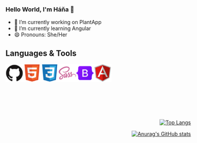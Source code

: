### Hello World, I'm Háňa 👋

- 🔭 I’m currently working on PlantApp
- 🌱 I’m currently learning Angular
- 😄 Pronouns: She/Her

## Languages & Tools
<img src="https://github.com/devicons/devicon/blob/master/icons/github/github-original.svg" alt="github" align="left" width="48" >
<img src="https://github.com/devicons/devicon/blob/master/icons/html5/html5-original.svg" alt="html" align="left" width="48" >
<img src="https://github.com/devicons/devicon/blob/master/icons/css3/css3-original.svg" alt="css" align="left" width="48" >
<img src="https://github.com/devicons/devicon/blob/master/icons/sass/sass-original.svg" alt="scss" align="left" width="48" >
<img src="https://github.com/devicons/devicon/blob/master/icons/bootstrap/bootstrap-original.svg" alt="bootstrap" align="left" width="48" >
<img src="https://github.com/devicons/devicon/blob/master/icons/angularjs/angularjs-original.svg" alt="angular" align="left" width="48" >

<br />
<br />
<br />
<br />
<br />

<img align="left" class="aligncenter size-full wp-image-16149 entered lazyloaded" src="https://i.graphicmama.com/blog/wp-content/uploads/2016/12/06093226/chapter1_800x600.gif" alt="" width="500"  data-jpibfi-post-excerpt="" data-jpibfi-post-url="https://graphicmama.com/blog/super-fun-illustrated-gifs-dribbble/" data-jpibfi-post-title="55 Super Fun Illustrated GIFs on Dribbble" data-jpibfi-src="https://i.graphicmama.com/blog/wp-content/uploads/2016/12/06093226/chapter1_800x600.gif" data-lazy-src="https://i.graphicmama.com/blog/wp-content/uploads/2016/12/06093226/chapter1_800x600.gif" data-ll-status="loaded">

<br />
<br />
<br />

<div align="right">
  
   [![Top Langs](https://github-readme-stats.vercel.app/api/top-langs/?username=violinie&theme=default&layout=compact)](https://github.com/violinie/github-readme-stats)
  
  [![Anurag's GitHub stats](https://github-readme-stats.vercel.app/api?username=violinie&theme=default&show_icons=true)](https://github.com/anuraghazra/github-readme-stats)

</div>
  
  <div>
<!--
**violinie/violinie** is a ✨ _special_ ✨ repository because its `README.md` (this file) appears on your GitHub profile.

Here are some ideas to get you started:

- 🔭 I’m currently working on PlantApp
- 🌱 I’m currently learning Angular
- 👯 I’m looking to collaborate on ...
- 🤔 I’m looking for help with ...
- 💬 Ask me about ...
- 📫 How to reach me: ...
- 😄 Pronouns: ...
- ⚡ Fun fact: ...

![visitors](https://visitor-badge.glitch.me/badge?page_id=page.id&left_color=gray&right_color=Teal)
![angular](https://github.com/devicons/devicon/blob/master/icons/angularjs/angularjs-original.svg)
<img class="aligncenter size-full wp-image-16121 entered lazyloaded" src="https://i.graphicmama.com/blog/wp-content/uploads/2016/12/06091448/pongchallenge-jakebartlett.gif" alt="" width="800" height="600" data-jpibfi-post-excerpt="" data-jpibfi-post-url="https://graphicmama.com/blog/super-fun-illustrated-gifs-dribbble/" data-jpibfi-post-title="55 Super Fun Illustrated GIFs on Dribbble" data-jpibfi-src="https://i.graphicmama.com/blog/wp-content/uploads/2016/12/06091448/pongchallenge-jakebartlett.gif" data-lazy-src="https://i.graphicmama.com/blog/wp-content/uploads/2016/12/06091448/pongchallenge-jakebartlett.gif" data-ll-status="loaded" data-jpibfi-indexer="5">
-->
